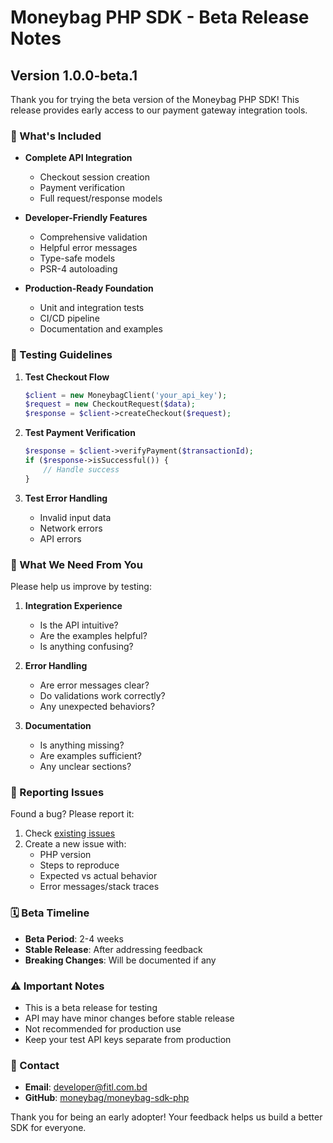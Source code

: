 # Moneybag PHP SDK - Beta Release Notes

## Version 1.0.0-beta.1

Thank you for trying the beta version of the Moneybag PHP SDK! This release provides early access to our payment gateway integration tools.

### 🚀 What's Included

- **Complete API Integration**
  - Checkout session creation
  - Payment verification
  - Full request/response models

- **Developer-Friendly Features**
  - Comprehensive validation
  - Helpful error messages
  - Type-safe models
  - PSR-4 autoloading

- **Production-Ready Foundation**
  - Unit and integration tests
  - CI/CD pipeline
  - Documentation and examples

### 🧪 Testing Guidelines

1. **Test Checkout Flow**
   ```php
   $client = new MoneybagClient('your_api_key');
   $request = new CheckoutRequest($data);
   $response = $client->createCheckout($request);
   ```

2. **Test Payment Verification**
   ```php
   $response = $client->verifyPayment($transactionId);
   if ($response->isSuccessful()) {
       // Handle success
   }
   ```

3. **Test Error Handling**
   - Invalid input data
   - Network errors
   - API errors

### 📝 What We Need From You

Please help us improve by testing:

1. **Integration Experience**
   - Is the API intuitive?
   - Are the examples helpful?
   - Is anything confusing?

2. **Error Handling**
   - Are error messages clear?
   - Do validations work correctly?
   - Any unexpected behaviors?

3. **Documentation**
   - Is anything missing?
   - Are examples sufficient?
   - Any unclear sections?

### 🐛 Reporting Issues

Found a bug? Please report it:

1. Check [existing issues](https://github.com/moneybag/moneybag-sdk-php/issues)
2. Create a new issue with:
   - PHP version
   - Steps to reproduce
   - Expected vs actual behavior
   - Error messages/stack traces

### 🗓️ Beta Timeline

- **Beta Period**: 2-4 weeks
- **Stable Release**: After addressing feedback
- **Breaking Changes**: Will be documented if any

### ⚠️ Important Notes

- This is a beta release for testing
- API may have minor changes before stable release
- Not recommended for production use
- Keep your test API keys separate from production

### 📧 Contact

- **Email**: developer@fitl.com.bd
- **GitHub**: [moneybag/moneybag-sdk-php](https://github.com/moneybag/moneybag-sdk-php)

Thank you for being an early adopter! Your feedback helps us build a better SDK for everyone.